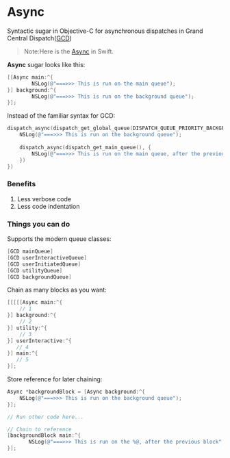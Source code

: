 # Async
Syntactic sugar in Objective-C for asynchronous dispatches in Grand Central Dispatch([GCD](https://developer.apple.com/library/prerelease/ios/documentation/Performance/Reference/GCD_libdispatch_Ref/index.html))

>Note:Here is the [Async](https://github.com/duemunk/Async) in Swift.

**Async** sugar looks like this:<br>
```objective-c
[[Async main:^{								
        NSLog(@"===>>> This is run on the main queue");
}] background:^{
        NSLog(@"===>>> This is run on the background queue");
}];
```
Instead of the familiar syntax for GCD:
```objective-c
dispatch_async(dispatch_get_global_queue(DISPATCH_QUEUE_PRIORITY_BACKGROUND, 0), {
    NSLog(@"===>>> This is run on the background queue");
    
    dispatch_async(dispatch_get_main_queue(), {
        NSLog(@"===>>> This is run on the main queue, after the previous block");
    })
})
```

### Benefits
1. Less verbose code
2. Less code indentation

### Things you can do
Supports the modern queue classes:
```objective-c
[GCD mainQueue]
[GCD userInteractiveQueue]
[GCD userInitiatedQueue]
[GCD utilityQueue]
[GCD backgroundQueue]
```

Chain as many blocks as you want:
```objective-c
[[[[[Async main:^{
    // 1
}] background:^{
    // 2
}] utility:^{
    // 3
}] userInteractive:^{
   // 4
}] main:^{
   // 5
}];
```

Store reference for later chaining:
```objective-c
Async *backgroundBlock = [Async background:^{
    NSLog(@"===>>> This is run on the background queue");
}];

// Run other code here...

// Chain to reference
[backgroundBlock main:^{
       NSLog(@"===>>> This is run on the %@, after the previous block", [NSThread currentThread]);
}];
```
